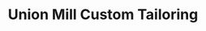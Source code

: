 ---
title: "Union Mill Custom Tailoring"
url: /clifton/union-mill-custom-tailoring/
shop: Schneiderei
---